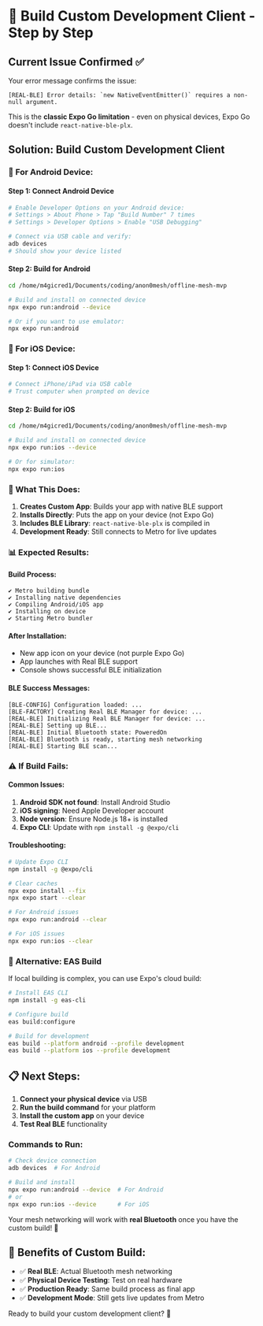 # 🔧 Build Custom Development Client - Step by Step

## Current Issue Confirmed ✅

Your error message confirms the issue:
```
[REAL-BLE] Error details: `new NativeEventEmitter()` requires a non-null argument.
```

This is the **classic Expo Go limitation** - even on physical devices, Expo Go doesn't include `react-native-ble-plx`.

## Solution: Build Custom Development Client

### **📱 For Android Device:**

#### **Step 1: Connect Android Device**
```bash
# Enable Developer Options on your Android device:
# Settings > About Phone > Tap "Build Number" 7 times
# Settings > Developer Options > Enable "USB Debugging"

# Connect via USB cable and verify:
adb devices
# Should show your device listed
```

#### **Step 2: Build for Android**
```bash
cd /home/m4gicred1/Documents/coding/anon0mesh/offline-mesh-mvp

# Build and install on connected device
npx expo run:android --device

# Or if you want to use emulator:
npx expo run:android
```

### **📱 For iOS Device:**

#### **Step 1: Connect iOS Device**
```bash
# Connect iPhone/iPad via USB cable
# Trust computer when prompted on device
```

#### **Step 2: Build for iOS**
```bash
cd /home/m4gicred1/Documents/coding/anon0mesh/offline-mesh-mvp

# Build and install on connected device
npx expo run:ios --device

# Or for simulator:
npx expo run:ios
```

### **🎯 What This Does:**

1. **Creates Custom App**: Builds your app with native BLE support
2. **Installs Directly**: Puts the app on your device (not Expo Go)
3. **Includes BLE Library**: `react-native-ble-plx` is compiled in
4. **Development Ready**: Still connects to Metro for live updates

### **📊 Expected Results:**

#### **Build Process:**
```
✔ Metro building bundle
✔ Installing native dependencies  
✔ Compiling Android/iOS app
✔ Installing on device
✔ Starting Metro bundler
```

#### **After Installation:**
- New app icon on your device (not purple Expo Go)
- App launches with Real BLE support
- Console shows successful BLE initialization

#### **BLE Success Messages:**
```
[BLE-CONFIG] Configuration loaded: ...
[BLE-FACTORY] Creating Real BLE Manager for device: ...
[REAL-BLE] Initializing Real BLE Manager for device: ...
[REAL-BLE] Setting up BLE...
[REAL-BLE] Initial Bluetooth state: PoweredOn
[REAL-BLE] Bluetooth is ready, starting mesh networking
[REAL-BLE] Starting BLE scan...
```

### **⚠️ If Build Fails:**

#### **Common Issues:**
1. **Android SDK not found**: Install Android Studio
2. **iOS signing**: Need Apple Developer account  
3. **Node version**: Ensure Node.js 18+ is installed
4. **Expo CLI**: Update with `npm install -g @expo/cli`

#### **Troubleshooting:**
```bash
# Update Expo CLI
npm install -g @expo/cli

# Clear caches
npx expo install --fix
npx expo start --clear

# For Android issues
npx expo run:android --clear

# For iOS issues  
npx expo run:ios --clear
```

### **🚀 Alternative: EAS Build**

If local building is complex, you can use Expo's cloud build:

```bash
# Install EAS CLI
npm install -g eas-cli

# Configure build
eas build:configure

# Build for development
eas build --platform android --profile development
eas build --platform ios --profile development
```

## 📋 **Next Steps:**

1. **Connect your physical device** via USB
2. **Run the build command** for your platform
3. **Install the custom app** on your device
4. **Test Real BLE** functionality

### **Commands to Run:**

```bash
# Check device connection
adb devices  # For Android

# Build and install
npx expo run:android --device  # For Android
# or
npx expo run:ios --device      # For iOS
```

Your mesh networking will work with **real Bluetooth** once you have the custom build! 🎯

## 🎉 **Benefits of Custom Build:**

- ✅ **Real BLE**: Actual Bluetooth mesh networking
- ✅ **Physical Device Testing**: Test on real hardware
- ✅ **Production Ready**: Same build process as final app
- ✅ **Development Mode**: Still gets live updates from Metro

Ready to build your custom development client? 🚀
